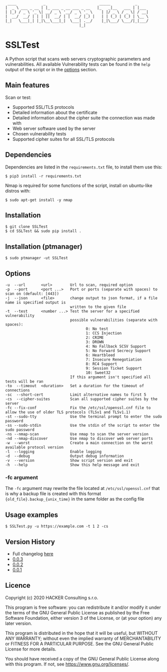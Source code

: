 ```
 ____            _                        _____           _     
|  _ \ ___ _ __ | |_ ___ _ __ ___ _ __   |_   _|__   ___ | |___ 
| |_) / _ \ '_ \| __/ _ \ '__/ _ \ '_ \    | |/ _ \ / _ \| / __|
|  __/  __/ | | | ||  __/ | |  __/ |_) |   | | (_) | (_) | \__ \
|_|   \___|_| |_|\__\___|_|  \___| .__/    |_|\___/ \___/|_|___/
                                 |_|
```

# SSLTest

A Python script that scans web servers cryptographic parameters and vulnerabilities. All available Vulnerability tests
can be found in the `help` output of the script or in the [options](#Options) section.

## Main features
Scan or test:
- Supported SSL/TLS protocols
- Detailed information about the certificate
- Detailed information about the cipher suite the connection was made with
- Web server software used by the server
- Chosen vulnerability tests
- Supported cipher suites for all SSL/TLS protocols

## Dependencies

Dependencies are listed in the `requirements.txt` file, to install them use this:

```
$ pip3 install -r requirements.txt
```

Nmap is required for some functions of the script, install on ubuntu-like distros with:

```
$ sudo apt-get install -y nmap
```

## Installation

```
$ git clone SSLTest
$ cd SSLTest && sudo pip install .
```

## Installation (ptmanager)

```
$ sudo ptmanager -ut SSLTest
```

## Options

```
-u  --url       <url>        Url to scan, required option
-p  --port      <port ...>   Port or ports (separate with spaces) to scan on (default: [443])
-j  --json      <file>       change output to json format, if a file name is specified output is 
                             written to the given file
-t  --test      <number ...> Test the server for a specified vulnerability
                             possible vulnerabilities (separate with spaces):
                                    0: No test
                                    1: CCS Injection
                                    2: CRIME
                                    3: DROWN
                                    4: No Fallback SCSV Support
                                    5: No Forward Secrecy Support
                                    6: Heartbleed
                                    7: Insecure Renegotiation
                                    8: RC4 Support
                                    9: Session Ticket Support
                                    10: Sweet32
                             If this argument isn't specified all tests will be ran
-to  --timeout  <duration>   Set a duration for the timeout of connections
-sc  --short-cert            Limit alternative names to first 5
-cs  --cipher-suites         Scan all supported cipher suites by the server
-fc --fix-conf               Fix the /etc/ssl/openssl.cnf file to allow the use of older TLS protocols (TLSv1 and TLSv1.1) 
-st --sudo-tty               Use the terminal prompt to enter the sudo password
-ss --sudo-stdin             Use the stdin of the script to enter the sudo password
-ns --nmap-scan              Use nmap to scan the server version
-nd --nmap-discover          Use nmap to discover web server ports
-w  --worst                  Create a main connection on the worst available protocol version
-l  --logging                Enable logging   
-d  --debug                  Output debug information
-v  --version                Show script version and exit
-h  --help                   Show this help message and exit
```

### -fc argument

The `-fc` argument may rewrite the file located at `/etc/ssl/openssl.cnf` that is why a backup file is created with this
format `{old_file}.backup_{unix_time}` in the same folder as the config file

## Usage examples

```
$ SSLTest.py -u https://example.com -t 1 2 -cs
```

## Version History

* Full changelog [here](/CHANGELOG.md)
* [0.0.3](https://github.com/SamoKopecky/SSLTest/releases/tag/v0.0.3)
* [0.0.2](https://github.com/SamoKopecky/SSLTest/releases/tag/v0.0.2)
* [0.0.1](https://github.com/SamoKopecky/SSLTest/releases/tag/v0.0.1)

## Licence

Copyright (c) 2020 HACKER Consulting s.r.o.

This program is free software: you can redistribute it and/or modify it under the terms of the GNU General Public
License as published by the Free Software Foundation, either version 3 of the License, or
(at your option) any later version.

This program is distributed in the hope that it will be useful, but WITHOUT ANY WARRANTY; without even the implied
warranty of MERCHANTABILITY or FITNESS FOR A PARTICULAR PURPOSE. See the GNU General Public License for more details.

You should have received a copy of the GNU General Public License along with this program. If not,
see <https://www.gnu.org/licenses/>.
